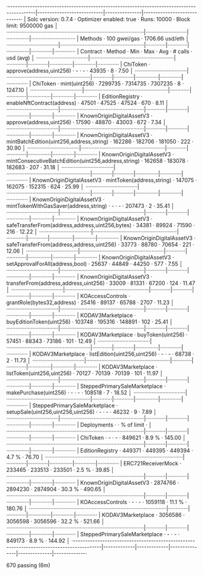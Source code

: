 
·-----------------------------------------------------------------------------------------|---------------------------|---------------|----------------------------·
|                                   Solc version: 0.7.4                                   ·  Optimizer enabled: true  ·  Runs: 10000  ·  Block limit: 9500000 gas  │
··························································································|···························|···············|·····························
|  Methods                                                                                ·               100 gwei/gas                ·      1706.66 usd/eth       │
··································|·······················································|·············|·············|···············|··············|··············
|  Contract                       ·  Method                                               ·  Min        ·  Max        ·  Avg          ·  # calls     ·  usd (avg)  │
··································|·······················································|·············|·············|···············|··············|··············
|  ChiToken                       ·  approve(address,uint256)                             ·          -  ·          -  ·        43935  ·           8  ·       7.50  │
··································|·······················································|·············|·············|···············|··············|··············
|  ChiToken                       ·  mint(uint256)                                        ·    7299735  ·    7314735  ·      7307235  ·           8  ·    1247.10  │
··································|·······················································|·············|·············|···············|··············|··············
|  EditionRegistry                ·  enableNftContract(address)                           ·      47501  ·      47525  ·        47524  ·         670  ·       8.11  │
··································|·······················································|·············|·············|···············|··············|··············
|  KnownOriginDigitalAssetV3      ·  approve(address,uint256)                             ·      17590  ·      48870  ·        43003  ·         672  ·       7.34  │
··································|·······················································|·············|·············|···············|··············|··············
|  KnownOriginDigitalAssetV3      ·  mintBatchEdition(uint256,address,string)             ·     162286  ·     182706  ·       181050  ·         222  ·      30.90  │
··································|·······················································|·············|·············|···············|··············|··············
|  KnownOriginDigitalAssetV3      ·  mintConsecutiveBatchEdition(uint256,address,string)  ·     162658  ·     183078  ·       182683  ·         207  ·      31.18  │
··································|·······················································|·············|·············|···············|··············|··············
|  KnownOriginDigitalAssetV3      ·  mintToken(address,string)                            ·     147075  ·     162075  ·       152315  ·         624  ·      25.99  │
··································|·······················································|·············|·············|···············|··············|··············
|  KnownOriginDigitalAssetV3      ·  mintTokenWithGasSaver(address,string)                ·          -  ·          -  ·       207473  ·           2  ·      35.41  │
··································|·······················································|·············|·············|···············|··············|··············
|  KnownOriginDigitalAssetV3      ·  safeTransferFrom(address,address,uint256,bytes)      ·      34381  ·      89924  ·        71590  ·         216  ·      12.22  │
··································|·······················································|·············|·············|···············|··············|··············
|  KnownOriginDigitalAssetV3      ·  safeTransferFrom(address,address,uint256)            ·      33773  ·      88780  ·        70654  ·         221  ·      12.06  │
··································|·······················································|·············|·············|···············|··············|··············
|  KnownOriginDigitalAssetV3      ·  setApprovalForAll(address,bool)                      ·      25637  ·      44849  ·        44250  ·         577  ·       7.55  │
··································|·······················································|·············|·············|···············|··············|··············
|  KnownOriginDigitalAssetV3      ·  transferFrom(address,address,uint256)                ·      33009  ·      81331  ·        67200  ·         124  ·      11.47  │
··································|·······················································|·············|·············|···············|··············|··············
|  KOAccessControls               ·  grantRole(bytes32,address)                           ·      25416  ·      89137  ·        65788  ·        2707  ·      11.23  │
··································|·······················································|·············|·············|···············|··············|··············
|  KODAV3Marketplace              ·  buyEditionToken(uint256)                             ·     103748  ·     195316  ·       148891  ·         102  ·      25.41  │
··································|·······················································|·············|·············|···············|··············|··············
|  KODAV3Marketplace              ·  buyToken(uint256)                                    ·      57451  ·      88343  ·        73186  ·         101  ·      12.49  │
··································|·······················································|·············|·············|···············|··············|··············
|  KODAV3Marketplace              ·  listEdition(uint256,uint256)                         ·          -  ·          -  ·        68738  ·           2  ·      11.73  │
··································|·······················································|·············|·············|···············|··············|··············
|  KODAV3Marketplace              ·  listToken(uint256,uint256)                           ·      70127  ·      70139  ·        70139  ·         101  ·      11.97  │
··································|·······················································|·············|·············|···············|··············|··············
|  SteppedPrimarySaleMarketplace  ·  makePurchase(uint256)                                ·          -  ·          -  ·       108518  ·           7  ·      18.52  │
··································|·······················································|·············|·············|···············|··············|··············
|  SteppedPrimarySaleMarketplace  ·  setupSale(uint256,uint256,uint256)                   ·          -  ·          -  ·        46232  ·           9  ·       7.89  │
··································|·······················································|·············|·············|···············|··············|··············
|  Deployments                                                                            ·                                           ·  % of limit  ·             │
··························································································|·············|·············|···············|··············|··············
|  ChiToken                                                                               ·          -  ·          -  ·       849621  ·       8.9 %  ·     145.00  │
··························································································|·············|·············|···············|··············|··············
|  EditionRegistry                                                                        ·     449371  ·     449395  ·       449394  ·       4.7 %  ·      76.70  │
··························································································|·············|·············|···············|··············|··············
|  ERC721ReceiverMock                                                                     ·     233465  ·     233513  ·       233501  ·       2.5 %  ·      39.85  │
··························································································|·············|·············|···············|··············|··············
|  KnownOriginDigitalAssetV3                                                              ·    2874766  ·    2894230  ·      2874904  ·      30.3 %  ·     490.65  │
··························································································|·············|·············|···············|··············|··············
|  KOAccessControls                                                                       ·          -  ·          -  ·      1059118  ·      11.1 %  ·     180.76  │
··························································································|·············|·············|···············|··············|··············
|  KODAV3Marketplace                                                                      ·    3056586  ·    3056598  ·      3056596  ·      32.2 %  ·     521.66  │
··························································································|·············|·············|···············|··············|··············
|  SteppedPrimarySaleMarketplace                                                          ·          -  ·          -  ·       849173  ·       8.9 %  ·     144.92  │
·-----------------------------------------------------------------------------------------|-------------|-------------|---------------|--------------|-------------·

670 passing (6m)
